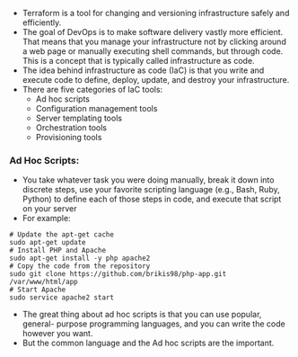 * Terraform is a tool for changing and versioning infrastructure safely and efficiently.
* The goal of DevOps is to make software delivery vastly more efficient. That means that you manage your infrastructure not by clicking around a web page or manually executing shell commands, but through code. This is a concept that is typically called infrastructure as code.
* The idea behind infrastructure as code (IaC) is that you write and execute code to define, deploy, update, and destroy your infrastructure. 
* There are five categories of IaC tools:
	* Ad hoc scripts
	* Configuration management tools
	* Server templating tools
	* Orchestration tools
	* Provisioning tools
### Ad Hoc Scripts: 
*  You take whatever task you were doing manually, break it down into discrete steps, use your favorite scripting language (e.g., Bash, Ruby, Python) to define each of those steps in code, and execute that script on your server
* For example:
```
# Update the apt-get cache
sudo apt-get update
# Install PHP and Apache
sudo apt-get install -y php apache2
# Copy the code from the repository
sudo git clone https://github.com/brikis98/php-app.git
/var/www/html/app
# Start Apache
sudo service apache2 start	
```
* The great thing about ad hoc scripts is that you can use popular, general- purpose programming languages, and you can write the code however you want. 
* But the common language and the Ad hoc scripts are the important.